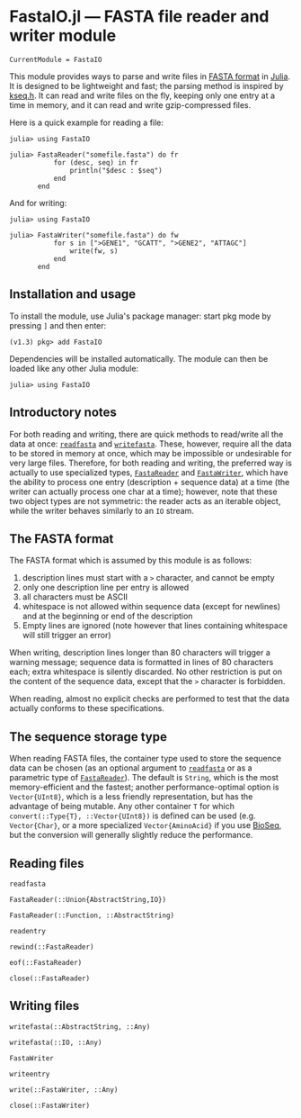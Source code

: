 # FastaIO.jl — FASTA file reader and writer module

```@meta
CurrentModule = FastaIO
```

This module provides ways to parse and write files in
[FASTA format](http://en.wikipedia.org/wiki/FASTA_format) in [Julia](http://julialang.org).
It is designed to be lightweight and fast; the parsing method is inspired by
[kseq.h](http://lh3lh3.users.sourceforge.net/kseq.shtml). It can read and write
files on the fly, keeping only one entry at a time in memory, and it can read and
write gzip-compressed files.

Here is a quick example for reading a file:

```text
julia> using FastaIO

julia> FastaReader("somefile.fasta") do fr
           for (desc, seq) in fr
               println("$desc : $seq")
           end
       end
```

And for writing:

```text
julia> using FastaIO

julia> FastaWriter("somefile.fasta") do fw
           for s in [">GENE1", "GCATT", ">GENE2", "ATTAGC"]
               write(fw, s)
           end
       end
```

## Installation and usage


To install the module, use Julia's package manager: start pkg mode by pressing `]` and then enter:

```
(v1.3) pkg> add FastaIO
```

Dependencies will be installed automatically.
The module can then be loaded like any other Julia module:

```
julia> using FastaIO
```

## Introductory notes

For both reading and writing, there are quick methods to read/write all the data at once: [`readfasta`](@ref) and
[`writefasta`](@ref). These, however, require all the data to be stored in memory at once, which may be impossible
or undesirable for very large files. Therefore, for both reading and writing, the preferred way is actually to
use specialized types, [`FastaReader`](@ref) and [`FastaWriter`](@ref), which have the ability to process one entry
(description + sequence data) at a time (the writer can actually process one char at a time); however, note
that these two object types are not symmetric: the reader acts as an iterable object, while the writer behaves
similarly to an `IO` stream.

## The FASTA format

The FASTA format which is assumed by this module is as follows:

1. description lines must start with a `>` character, and cannot be empty
2. only one description line per entry is allowed
3. all characters must be ASCII
4. whitespace is not allowed within sequence data (except for newlines) and
   at the beginning or end of the description
5. Empty lines are ignored (note however that lines containing whitespace will still trigger an error)

When writing, description lines longer than 80 characters will trigger a warning message; sequence data is
formatted in lines of 80 characters each; extra whitespace is silently discarded.
No other restriction is put on the content of the sequence data, except that the `>` character is
forbidden.

When reading, almost no explicit checks are performed to test that the data actually conforms to these
specifications.

## The sequence storage type

When reading FASTA files, the container type used to store the sequence data can be chosen (as an optional
argument to [`readfasta`](@ref) or as a parametric type of [`FastaReader`](@ref)). The default is
`String`, which is the most memory-efficient and the fastest; another performance-optimal option is
`Vector{UInt8}`, which is a less friendly representation, but has the advantage of being mutable. Any
other container `T` for which `convert(::Type{T}, ::Vector{UInt8})` is defined can be used (e.g.
`Vector{Char}`, or a more specialized `Vector{AminoAcid}` if you use
[BioSeq](https://github.com/diegozea/BioSeq.jl), but the conversion will generally slightly
reduce the performance.

## Reading files

```@docs
readfasta
```

```@docs
FastaReader(::Union{AbstractString,IO})
```

```@docs
FastaReader(::Function, ::AbstractString)
```

```@docs
readentry
```

```@docs
rewind(::FastaReader)
```

```@docs
eof(::FastaReader)
```

```@docs
close(::FastaReader)
```

## Writing files

```@docs
writefasta(::AbstractString, ::Any)
```

```@docs
writefasta(::IO, ::Any)
```

```@docs
FastaWriter
```

```@docs
writeentry
```

```@docs
write(::FastaWriter, ::Any)
```

```@docs
close(::FastaWriter)
```
